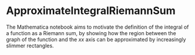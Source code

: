 # ApproximateIntegralRiemannSum
The Mathematica notebook aims to motivate the definition of the integral of a function as a Riemann sum, by showing how the region between the graph of the function and the $xx$ axis can be approximated by increasingly slimmer rectangles.
